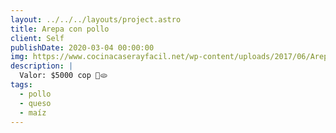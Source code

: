 ```yaml
---
layout: ../../../layouts/project.astro
title: Arepa con pollo
client: Self
publishDate: 2020-03-04 00:00:00
img: https://www.cocinacaserayfacil.net/wp-content/uploads/2017/06/Arepa-de-pollo.jpg
description: |
  Valor: $5000 cop 🥳🫓
tags:
  - pollo
  - queso
  - maíz
---
```


